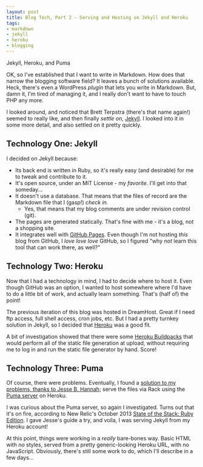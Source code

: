 ```yaml
---
layout: post
title: Blog Tech, Part 2 - Serving and Hosting on Jekyll and Heroku
tags:
- markdown
- jekyll
- heroku
- blogging
---
```

Jekyll, Heroku, and Puma

OK, so I\'ve established that I want to write in Markdown.  How does that narrow the blogging software field?  It leaves a bunch of solutions available.  Heck, there\'s even a WordPress *plugin* that lets you write in Markdown.  But, damn it, I\'m tired of managing it, and I really don\'t want to have to touch PHP any more.

I looked around, and noticed that Brett Terpstra (there\'s that name again!) seemed to really like, and then finally *settle on,* [Jekyll](http://jekyllrb.com/).  I looked into it in some more detail, and also settled on it pretty quickly.

Technology One: Jekyll
---
I decided on Jekyll because:

* Its back end is written in Ruby, so it\'s really easy (and desirable) for me to tweak and contribute to it.
* It\'s open source, under an MIT License - my *favorite.*  I\'ll get into that someday...
* It doesn\'t use a database.  That means that the files of record are the Markdown file that I (gasp!) *check in.*
	* Yes, that means that my blog comments are under revision control (git).
* The pages are generated statically.  That\'s fine with me - it\'s a blog, not a shopping site.
*  It integrates well with [GitHub Pages](http://pages.github.com/).  Even though I\'m not hosting *this* blog from GitHub, I *love love love* GitHub, so I figured \"why *not* learn this tool that can work there, as well?\"

Technology Two: Heroku
----
Now that I had a technology in mind, I had to decide where to host it.  Even though GitHub was an option, I wanted to host somewhere where I\'d have to do a little bit of work, and actually learn something.  That\'s (half of) the point!  

The previous iteration of this blog was hosted in DreamHost.  Great if I need ftp access, full shell access, cron jobs, etc.  But I had a pretty turnkey solution in Jekyll, so I decided that [Heroku](https://www.heroku.com/) was a good fit.

A bit of investigation showed that there were some [Heroku Buildpacks](https://devcenter.heroku.com/articles/third-party-buildpacks) that would perform all of the static file generation at upload, without requiring me to log in and run the static file generator by hand.  Score!

Technology Three: Puma
---
Of course, there were problems.  Eventually, I found a [solution to my problems, thanks to Jesse B. Hannah](http://jbhannah.net/blog/2013/01/16/jekyll-on-heroku-without-rack-jekyll-or-custom-buildpacks.html); serve the files via Rack using the [Puma server](http://puma.io/) on Heroku.

I was curious about the Puma server, so again I investigated.  Turns out that it\'s on fire, according to New Relic\'s October 2013 [State of the Stack: Ruby Edition](http://blog.newrelic.com/2013/10/10/infographic-state-stack-ruby-edition/).  I gave Jesse\'s guide a try, and voila, I was serving Jekyll from my Heroku account!

At this point, things were working in a *really* bare-bones way.  Basic HTML with *no* styles, served from a pretty generic-looking Heroku URL, with no JavaScript.  Obviously, there\'s still some work to do, which I\'ll describe in a few days...